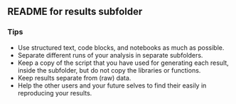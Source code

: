 ## README for results subfolder



### Tips
+ Use structured text, code blocks, and notebooks as much as possible.
+ Separate different runs of your analysis in separate subfolders.
+ Keep a copy of the script that you have used for generating each result, inside the subfolder, but do not copy the libraries or functions.
+ Keep results separate from (raw) data.
+ Help the other users and your future selves to find their easily in reproducing your results.

